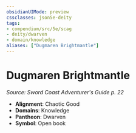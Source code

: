 ```yaml
---
obsidianUIMode: preview
cssclasses: json5e-deity
tags:
- compendium/src/5e/scag
- deity/dwarven
- domain/knowledge
aliases: ["Dugmaren Brightmantle"]
---
```

# Dugmaren Brightmantle
*Source: Sword Coast Adventurer's Guide p. 22* 

- **Alignment**: Chaotic Good
- **Domains**: Knowledge
- **Pantheon**: Dwarven
- **Symbol**: Open book